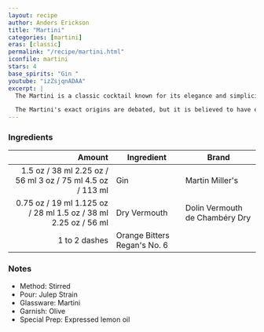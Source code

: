 ```yaml
---
layout: recipe
author: Anders Erickson
title: "Martini"
categories: [martini]
eras: [classic]
permalink: "/recipe/martini.html"
iconfile: martini
stars: 4
base_spirits: "Gin "
youtube: "izZsjqnADAA"
excerpt: |
  The Martini is a classic cocktail known for its elegance and simplicity. It is typically made with gin and vermouth, although vodka is a popular alternative. The drink is stirred with ice and strained into a cocktail glass, often garnished with an olive or a lemon twist.<br /><br />

  The Martini's exact origins are debated, but it is believed to have emerged in the late 19th century. It quickly became a popular drink among the upper classes and has remained a staple of cocktail culture ever since.
---
```


### Ingredients

|        Amount | Ingredient                   | Brand                          |
| ------------: | ---------------------------- | ------------------------------ |
|        <span class="onex active">1.5 oz / 38 ml</span> <span class="onehalfx">2.25 oz / 56 ml</span> <span class="twox">3 oz / 75 ml</span> <span class="threex">4.5 oz / 113 ml</span> | Gin                          | Martin Miller's                |
|       <span class="onex active">0.75 oz / 19 ml</span> <span class="onehalfx">1.125 oz / 28 ml</span> <span class="twox">1.5 oz / 38 ml</span> <span class="threex">2.25 oz / 56 ml</span> | Dry Vermouth                 | Dolin Vermouth de Chambéry Dry |
| 1 to 2 dashes | Orange Bitters Regan's No. 6 |

### Notes

- Method: Stirred
- Pour: Julep Strain
- Glassware: Martini
- Garnish: Olive
- Special Prep: Expressed lemon oil
